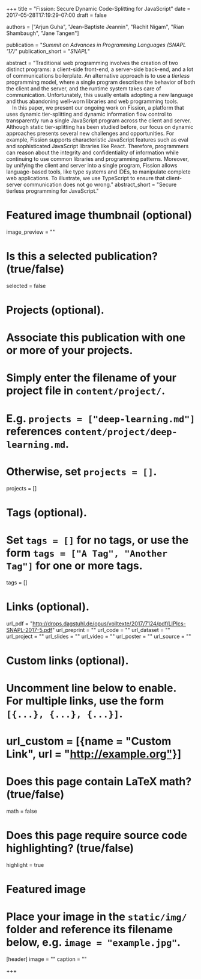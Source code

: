 +++
title = "Fission: Secure Dynamic Code-Splitting for JavaScript"
date = 2017-05-28T17:19:29-07:00
draft = false

authors = ["Arjun Guha", "Jean-Baptiste Jeannin", "Rachit Nigam", "Rian Shambaugh", "Jane Tangen"]

publication = "*Summit on Advances in Programming Languages (SNAPL '17)*"
publication_short = "*SNAPL*"

abstract = "Traditional web programming involves the creation of two distinct programs: a client-side front-end, a server-side back-end, and a lot of communications boilerplate. An alternative approach is to use a *tierless* programming model, where a single program describes the behavior of both the client and the server, and the runtime system takes care of communication. Unfortunately, this usually entails adopting a new language and thus abandoning well-worn libraries and web programming tools.<br/> &nbsp; &nbsp; In this paper, we present our ongoing work on Fission, a platform that uses dynamic tier-splitting and dynamic information flow control to transparently run a single JavaScript program across the client and server. Although static tier-splitting has been studied before, our focus on dynamic approaches presents several new challenges and opportunities. For example, Fission supports characteristic JavaScript features such as eval and sophisticated JavaScript libraries like React. Therefore, programmers can reason about the integrity and confidentiality of information while continuing to use common libraries and programming patterns. Moreover, by unifying the client and server into a single program, Fission allows language-based tools, like type systems and IDEs, to manipulate complete web applications. To illustrate, we use TypeScript to ensure that client-server communication does not go wrong."
abstract_short = "Secure tierless programming for JavaScript."

# Featured image thumbnail (optional)
image_preview = ""

# Is this a selected publication? (true/false)
selected = false

# Projects (optional).
#   Associate this publication with one or more of your projects.
#   Simply enter the filename of your project file in `content/project/`.
#   E.g. `projects = ["deep-learning.md"]` references `content/project/deep-learning.md`.
#   Otherwise, set `projects = []`.
projects = []

# Tags (optional).
#   Set `tags = []` for no tags, or use the form `tags = ["A Tag", "Another Tag"]` for one or more tags.
tags = []

# Links (optional).
url_pdf = "http://drops.dagstuhl.de/opus/volltexte/2017/7124/pdf/LIPIcs-SNAPL-2017-5.pdf"
url_preprint = ""
url_code = ""
url_dataset = ""
url_project = ""
url_slides = ""
url_video = ""
url_poster = ""
url_source = ""

# Custom links (optional).
#   Uncomment line below to enable. For multiple links, use the form `[{...}, {...}, {...}]`.
# url_custom = [{name = "Custom Link", url = "http://example.org"}]

# Does this page contain LaTeX math? (true/false)
math = false

# Does this page require source code highlighting? (true/false)
highlight = true

# Featured image
# Place your image in the `static/img/` folder and reference its filename below, e.g. `image = "example.jpg"`.
[header]
image = ""
caption = ""

+++
